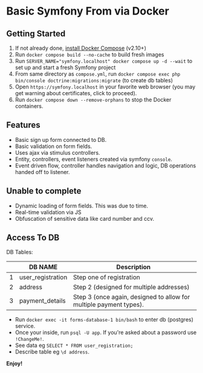 # Basic Symfony From via Docker

## Getting Started

1. If not already done, [install Docker Compose](https://docs.docker.com/compose/install/) (v2.10+)
2. Run `docker compose build --no-cache` to build fresh images
3. Run `SERVER_NAME="symfony.localhost" docker compose up -d --wait` to set up and start a fresh Symfony project
4. From same directory as `compose.yml`, run `docker compose exec php bin/console doctrine:migrations:migrate` (to create db tables)
5. Open `https://symfony.localhost` in your favorite web browser (you may get warning about certificates, click to proceed).
6. Run `docker compose down --remove-orphans` to stop the Docker containers.

## Features

-   Basic sign up form connected to DB.
-   Basic validation on form fields.
-   Uses ajax via stimulus controllers.
-   Entity, controllers, event listeners created via symfony `console`.
-   Event driven flow, controller handles navigation and logic, DB operations handed off to listener.

## Unable to complete

-   Dynamic loading of form fields. This was due to time.
-   Real-time validation via JS
-   Obfuscation of sensitive data like card number and ccv.

## Access To DB

DB Tables:

|     | DB NAME           | Description                                                        |
| --- | ----------------- | ------------------------------------------------------------------ |
| 1   | user_registration | Step one of registration                                           |
| 2   | address           | Step 2 (designed for multiple addresses)                           |
| 3   | payment_details   | Step 3 (once again, designed to allow for multiple payment types). |

-   Run `docker exec -it forms-database-1 bin/bash` to enter db (postgres) service.
-   Once your inside, run `psql -U app`. If you're asked about a password use `!ChangeMe!`.
-   See data eg `SELECT * FROM user_registration;`
-   Describe table eg `\d address`.

**Enjoy!**

